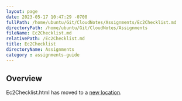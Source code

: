 ```yaml
---
layout: page
date: 2023-05-17 10:47:29 -0700
fullPath: /home/ubuntu/Git/CloudNotes/Assignments/Ec2Checklist.md
directoryPath: /home/ubuntu/Git/CloudNotes/Assignments
fileName: Ec2Checklist.md
relativePath: /Ec2Checklist.md
title: Ec2Checklist
directoryName: Assignments
category : assignments-guide
---
```


## Overview

Ec2Checklist.html has moved to a [new location](/aws-guide/Ec2Checklist.html).
